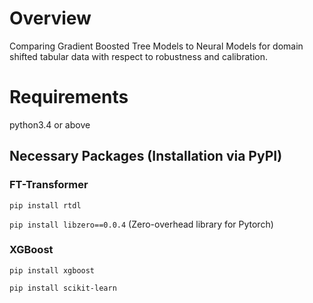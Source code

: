 # Overview
Comparing Gradient Boosted Tree Models to Neural Models for domain shifted tabular data with respect to robustness and calibration.

# Requirements

python3.4 or above

## Necessary Packages (Installation via PyPI)

### FT-Transformer

`pip install rtdl`

`pip install libzero==0.0.4` (Zero-overhead library for Pytorch) 

### XGBoost

`pip install xgboost`

`pip install scikit-learn`


